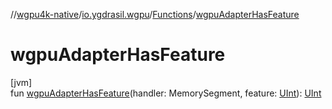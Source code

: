 //[wgpu4k-native](../../../index.md)/[io.ygdrasil.wgpu](../index.md)/[Functions](index.md)/[wgpuAdapterHasFeature](wgpu-adapter-has-feature.md)

# wgpuAdapterHasFeature

[jvm]\
fun [wgpuAdapterHasFeature](wgpu-adapter-has-feature.md)(handler: MemorySegment, feature: [UInt](https://kotlinlang.org/api/core/kotlin-stdlib/kotlin/-u-int/index.html)): [UInt](https://kotlinlang.org/api/core/kotlin-stdlib/kotlin/-u-int/index.html)